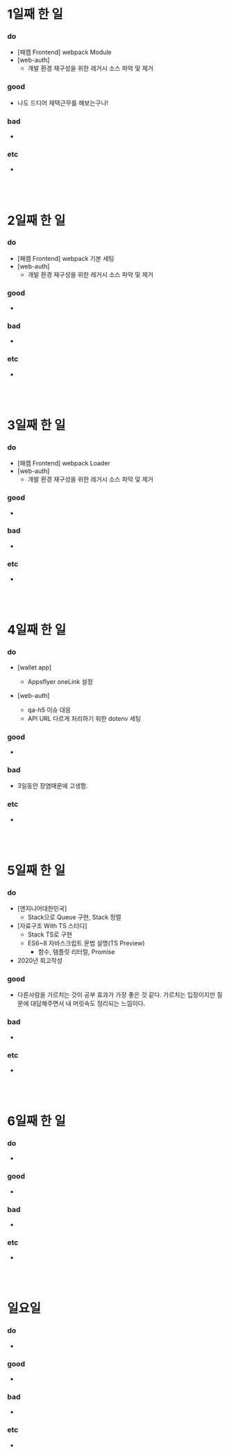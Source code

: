 # 1일째 한 일 
### do
- [패캠 Frontend] webpack Module
- [web-auth]
  - 개발 환경 재구성을 위한 레거시 소스 파악 및 제거

### good
- 나도 드디어 재택근무를 해보는구나!

### bad
- 

### etc
- 

<br /><br />

# 2일째 한 일 
### do
- [패캠 Frontend] webpack 기본 세팅
- [web-auth]
  - 개발 환경 재구성을 위한 레거시 소스 파악 및 제거

### good
-

### bad
-

### etc
-

<br /><br />

# 3일째 한 일 
### do
- [패캠 Frontend] webpack Loader
- [web-auth]
  - 개발 환경 재구성을 위한 레거시 소스 파악 및 제거

### good
-

### bad
-

### etc
-

<br /><br />

# 4일째 한 일 
### do
- [wallet app]
  - Appsflyer oneLink 설정

- [web-auth]
  - qa-h5 이슈 대응
  - API URL 다르게 처리하기 위한 dotenv 세팅

### good
- 

### bad
- 3일동안 장염때문에 고생함.

### etc
- 

<br /><br />

# 5일째 한 일 
### do
- [엔지니어대한민국]
	- Stack으로 Queue 구현, Stack 정렬
- [자료구조 With TS 스터디]
  - Stack TS로 구현
  - ES6~8 자바스크립트 문법 설명(TS Preview)
    - 함수, 템플릿 리터럴, Promise
- 2020년 회고작성

### good
- 다른사람을 가르치는 것이 공부 효과가 가장 좋은 것 같다. 가르치는 입장이지만 질문에 대답해주면서 내 머릿속도 정리되는 느낌이다. 

### bad
- 

### etc
- 

<br /><br />

# 6일째 한 일 
### do
-

### good
-
 
### bad
-

### etc
-

<br /><br />

# 일요일
### do
-

### good
-

### bad
- 

### etc
-

<br /><br />
